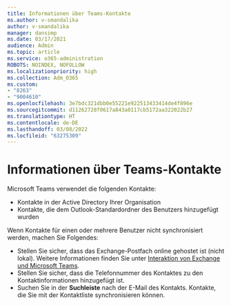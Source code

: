 ```yaml
---
title: Informationen über Teams-Kontakte
ms.author: v-smandalika
author: v-smandalika
manager: dansimp
ms.date: 03/17/2021
audience: Admin
ms.topic: article
ms.service: o365-administration
ROBOTS: NOINDEX, NOFOLLOW
ms.localizationpriority: high
ms.collection: Adm_O365
ms.custom:
- "8263"
- "9004610"
ms.openlocfilehash: 3e7bdc321dbb0e55221e922513433414de4f896e
ms.sourcegitcommit: d11262728f0617a843a0117cb5172aa322022b27
ms.translationtype: HT
ms.contentlocale: de-DE
ms.lasthandoff: 03/08/2022
ms.locfileid: "63275309"
---
```

# <a name="information-about-teams-contacts"></a>Informationen über Teams-Kontakte

Microsoft Teams verwendet die folgenden Kontakte:

- Kontakte in der Active Directory Ihrer Organisation
- Kontakte, die dem Outlook-Standardordner des Benutzers hinzugefügt wurden

Wenn Kontakte für einen oder mehrere Benutzer nicht synchronisiert werden, machen Sie Folgendes:

- Stellen Sie sicher, dass das Exchange-Postfach online gehostet ist (nicht lokal). Weitere Informationen finden Sie unter [Interaktion von Exchange und Microsoft Teams](https://docs.microsoft.com/microsoftteams/exchange-teams-interact).
- Stellen Sie sicher, dass die Telefonnummer des Kontaktes zu den Kontaktinformationen hinzugefügt ist.
- Suchen Sie in der **Suchleiste** nach der E-Mail des Kontakts. Kontakte, die Sie mit der Kontaktliste synchronisieren können.


